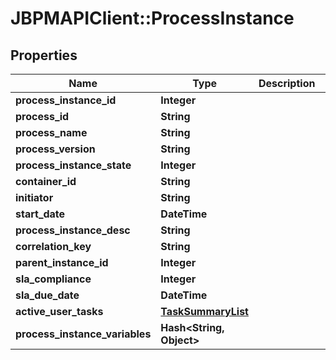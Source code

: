 # JBPMAPIClient::ProcessInstance

## Properties
Name | Type | Description | Notes
------------ | ------------- | ------------- | -------------
**process_instance_id** | **Integer** |  | [optional] 
**process_id** | **String** |  | [optional] 
**process_name** | **String** |  | [optional] 
**process_version** | **String** |  | [optional] 
**process_instance_state** | **Integer** |  | [optional] 
**container_id** | **String** |  | [optional] 
**initiator** | **String** |  | [optional] 
**start_date** | **DateTime** |  | [optional] 
**process_instance_desc** | **String** |  | [optional] 
**correlation_key** | **String** |  | [optional] 
**parent_instance_id** | **Integer** |  | [optional] 
**sla_compliance** | **Integer** |  | [optional] 
**sla_due_date** | **DateTime** |  | [optional] 
**active_user_tasks** | [**TaskSummaryList**](TaskSummaryList.md) |  | [optional] 
**process_instance_variables** | **Hash&lt;String, Object&gt;** |  | [optional] 


